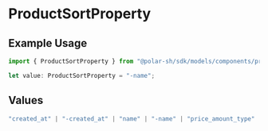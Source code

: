 # ProductSortProperty

## Example Usage

```typescript
import { ProductSortProperty } from "@polar-sh/sdk/models/components/productsortproperty.js";

let value: ProductSortProperty = "-name";
```

## Values

```typescript
"created_at" | "-created_at" | "name" | "-name" | "price_amount_type" | "-price_amount_type" | "price_amount" | "-price_amount"
```